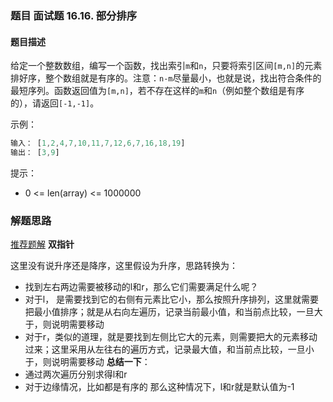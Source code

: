 ### 题目 面试题 16.16. 部分排序
#### 题目描述
给定一个整数数组，编写一个函数，找出索引`m`和`n`，只要将索引区间`[m,n]`的元素排好序，整个数组就是有序的。注意：`n-m`尽量最小，也就是说，找出符合条件的最短序列。函数返回值为`[m,n]`，若不存在这样的`m`和`n`（例如整个数组是有序的），请返回`[-1,-1]`。

示例：

```js
输入： [1,2,4,7,10,11,7,12,6,7,16,18,19]
输出： [3,9]
```
提示：

- 0 <= len(array) <= 1000000

### 解题思路
[推荐题解](https://leetcode-cn.com/problems/sub-sort-lcci/solution/cji-hu-shuang-bai-de-shuang-zhi-zhen-by-3sbv0/)
**双指针**

这里没有说升序还是降序，这里假设为升序，思路转换为：

- 找到左右两边需要被移动的l和r，那么它们需要满足什么呢？
- 对于l， 是需要找到它的右侧有元素比它小，那么按照升序排列，这里就需要把最小值排序；就是从右向左遍历，记录当前最小值，和当前点比较，一旦大于，则说明需要移动
- 对于r，类似的道理，就是要找到左侧比它大的元素，则需要把大的元素移动过来；这里采用从左往右的遍历方式，记录最大值，和当前点比较，一旦小于，则说明需要移动
**总结一下**：
- 通过两次遍历分别求得l和r
- 对于边缘情况，比如都是有序的 那么这种情况下，l和r就是默认值为-1
